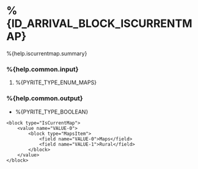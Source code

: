 # %{ID_ARRIVAL_BLOCK_ISCURRENTMAP}

%{help.iscurrentmap.summary}

### %{help.common.input}

1. %{PYRITE_TYPE_ENUM_MAPS}

### %{help.common.output}

-   %{PYRITE_TYPE_BOOLEAN}

```
<block type="IsCurrentMap">
    <value name="VALUE-0">
        <block type="MapsItem">
            <field name="VALUE-0">Maps</field>
            <field name="VALUE-1">Rural</field>
        </block>
    </value>
</block>
```